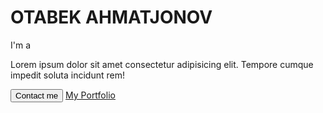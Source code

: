 <div className="container mx-auto">
        <div className='flex flex-col gap-y-8 lg:flex-row'>
          <div className='flax-1 text-center font-secondary lg:text-left'>
            <h1 className='text-[50px] font-bold leading-[0.8] lg:text-[110px]'>
              OTABEK <span>AHMATJONOV</span>
            </h1>
            <div className='mb-6 text-[36px] lg:text-[60px] font-secondary font-semibold uppercase leading-[1]'>
              <span className='text-white mr-4'>I'm a</span>
              <TypeAnimation sequence={[
                'Developer',
                2000,
                'Disigner',
                2000,
                'Youtuber',
                2000,
              ]} speed={50}
                className='text-red-400' wrapper='span' repeat={Infinity} />
            </div>
              <p className='mb-8 max-w-lg mx-auto lg:mx-0'>Lorem ipsum dolor sit amet consectetur adipisicing elit. Tempore cumque impedit soluta incidunt rem!</p>
          </div>
          <div className='flex max-w-max gap-x-6 items-center mb-12 mx-auto lg:mx-0'>
            <button className='btn btn-lg'>Contact me</button>
            <a href="#" className='text-gradient btn-link'>My Portfolio</a>
          </div>
          <div className='flex text-[30px] gap-x-6 max-w-max mx-auto lg:mx-0'>
            <a href="#">
              <FaYoutube />
            </a>
            <a href="#">
              <FaGithub />
            </a>
            <a href="#">
              <FaDribbble />
            </a>
          </div>
          <div>
            <img src={images} alt="" />
          </div>
        </div>
      </div>
